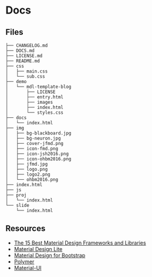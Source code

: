 <!--
@Author: shumez
@Date:   2018-05-16 16:39:69
@Project: shumez.github.io
@Filename: DOCS.md
@Last modified by:   shumez
@Last modified time: 2018-05-17 17:24:52
-->


# Docs


## Files

```
├── CHANGELOG.md
├── DOCS.md
├── LICENSE.md
├── README.md
├── css
│   ├── main.css
│   └── sub.css
├── demo
│   └── mdl-template-blog
│       ├── LICENSE
│       ├── entry.html
│       ├── images
│       ├── index.html
│       └── styles.css
├── docs
│   └── index.html
├── img
│   ├── bg-blackboard.jpg
│   ├── bg-neuron.jpg
│   ├── cover-jfmd.png
│   ├── icon-fmd.png
│   ├── icon-jsh2016.png
│   ├── icon-ohbm2016.png
│   ├── jfmd.jpg
│   ├── logo.png
│   ├── logo2.png
│   └── ohbm2016.png
├── index.html
├── js
├── proj
│   └── index.html
└── slide
    └── index.html
```



## Resources

- [The 15 Best Material Design Frameworks and Libraries]
- [Material Design Lite]
- [Material Design for Bootstrap]
- [Polymer]
- [Material-UI]






[The 15 Best Material Design Frameworks and Libraries]: https://tutorialzine.com/2016/03/the-15-best-material-design-frameworks-and-libraries
[Material Design Lite]: https://getmdl.io
[Material Design for Bootstrap]: https://fezvrasta.github.io/bootstrap-material-design/
[Polymer]: https://www.polymer-project.org
[Material-UI]:https://material-ui-next.com